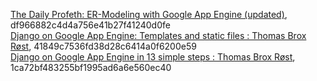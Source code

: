 [The Daily Profeth: ER-Modeling with Google App Engine (updated)](http://daily.profeth.de/2008/04/er-modeling-with-google-app-engine.html), df966882c4d4a756e41b27f41240d0fe  
[  Django on Google App Engine: Templates and static files : Thomas Brox R&oslash;st](http://thomas.broxrost.com/2008/04/20/django-on-google-app-engine-templates-and-static-files), 41849c7536fd38d28c6414a0f6200e59  
[  Django on Google App Engine in 13 simple steps : Thomas Brox R&oslash;st](http://thomas.broxrost.com/2008/04/08/django-on-google-app-engine), 1ca72bf483255bf1995ad6a6e560ec40  
